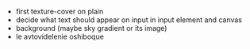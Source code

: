 - first texture-cover on plain
- decide what text should appear on input in input element and canvas
- background (maybe sky gradient or its image)
- le avtovidelenie oshiboque
